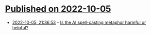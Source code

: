 # [Published on 2022-10-05](index.md)

* [2022-10-05, 21:36:53](https://lobste.rs/s/onrvga/is_ai_spell_casting_metaphor_harmful) - [Is the AI spell-casting metaphor harmful or helpful?](https://simonwillison.net/2022/Oct/5/spell-casting/)
